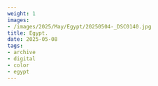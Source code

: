 ```yaml
---
weight: 1
images:
- /images/2025/May/Egypt/20250504-_DSC0140.jpg
title: Egypt.
date: 2025-05-08
tags:
- archive
- digital
- color
- egypt
---
```


